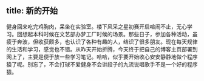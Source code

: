 title: 新的开始
---
健身回来吃完鸡胸肉，呆坐在实验室。楼下风采之星初赛开启喧闹不止，无心学习。回想起本科时候在文艺部办梦工厂时候的场景。那些日子，参加各种活动，虽疲于奔波，但收获颇多，也认识了各种有趣的人，结识了很多朋友。现在每天规律的生活和学习，感觉也不错。从昨天开始折腾，今天终于把自己的博客主页部署到网上了，主要是便于放一些学习笔记。哈哈，似乎要开始收心安安静静地做个程序猿了呢。别忘了，不会打球不爱健身不会讲段子的九流说唱歌手不是一个好的程序猿。

